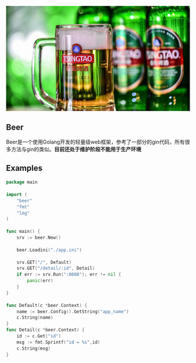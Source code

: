 <img src='./logo.jpeg'>

## Beer
Beer是一个使用Golang开发的轻量级web框架，参考了一部分的gin代码，所有很多方法与gin的类似。**目前还处于维护阶段不能用于生产环境**

## Examples

```go
package main

import (
	"beer"
	"fmt"
	"log"
)

func main() {
	srv := beer.New()

	beer.Loadini("./app.ini")

	srv.GET("/", Default)
	srv.GET("/detail/:id", Detail)
	if err := srv.Run(":8088"); err != nil {
		panic(err)
	}
}

func Default(c *beer.Context) {
	name := beer.Config().GetString("app_name")
	c.String(name)
}
func Detail(c *beer.Context) {
	id := c.Get("id")
	msg := fmt.Sprintf("id = %s",id)
	c.String(msg)
}
```
